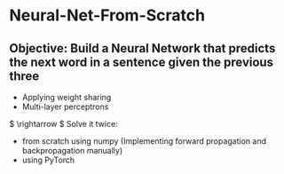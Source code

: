 # Neural-Net-From-Scratch

## Objective: Build a Neural Network that predicts the next word in a sentence given the previous three 

- Applying weight sharing
- Multi-layer perceptrons

$ \rightarrow $ Solve it twice: 

- from scratch using numpy (Implementing forward propagation and backpropagation manually)    
- using PyTorch
